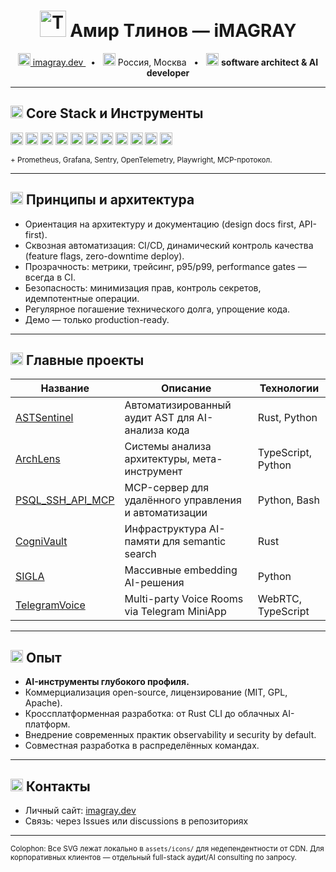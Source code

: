 <!--
  Все SVG-иконки лучше скачать в assets/icons и подключать относительными путями!
-->

<h1 align="center">
  <img src="./assets/icons/icon-terminal.svg" width="42" alt="Terminal icon" />
  Амир Тлинов — iMAGRAY
</h1>

<p align="center">
  <a href="https://imagray.dev" target="_blank" rel="noopener">
    <img src="./assets/icons/icon-globe.svg" width="20" alt="Website" /> imagray.dev
  </a>
  &nbsp; • &nbsp;
  <img src="./assets/icons/icon-map-pin.svg" width="20" alt="Location" /> Россия, Москва
  &nbsp; • &nbsp;
  <img src="./assets/icons/icon-at.svg" width="20" alt="Contact" /> <strong>software architect & AI developer</strong>
</p>

---

## <img src="./assets/icons/icon-activity.svg" width="20" alt="Skills" /> Core Stack и Инструменты

<p>
  <img src="./assets/icons/rust.svg" width="20" alt="Rust" />
  <img src="./assets/icons/python.svg" width="20" alt="Python" />
  <img src="./assets/icons/typescript.svg" width="20" alt="TypeScript" />
  <img src="./assets/icons/nodejs.svg" width="20" alt="Node.js" />
  <img src="./assets/icons/react.svg" width="20" alt="React" />
  <img src="./assets/icons/docker.svg" width="20" alt="Docker" />
  <img src="./assets/icons/githubactions.svg" width="20" alt="GitHub Actions" />
  <img src="./assets/icons/redis.svg" width="20" alt="Redis" />
  <img src="./assets/icons/postgresql.svg" width="20" alt="PostgreSQL" />
  <img src="./assets/icons/webassembly.svg" width="20" alt="WebAssembly" />
  <img src="./assets/icons/terraform.svg" width="20" alt="Terraform" />
</p>
<sub>+ Prometheus, Grafana, Sentry, OpenTelemetry, Playwright, MCP-протокол.</sub>

---

## <img src="./assets/icons/icon-cpu.svg" width="20" alt="Principles" /> Принципы и архитектура

- Ориентация на архитектуру и документацию (design docs first, API-first).
- Сквозная автоматизация: CI/CD, динамический контроль качества (feature flags, zero-downtime deploy).
- Прозрачность: метрики, трейсинг, p95/p99, performance gates — всегда в CI.
- Безопасность: минимизация прав, контроль секретов, идемпотентные операции.
- Регулярное погашение технического долга, упрощение кода.
- Демо — только production-ready.

---

## <img src="./assets/icons/icon-folder.svg" width="20" alt="Repos" /> Главные проекты

| Название                  | Описание                                      | Технологии        |
|---------------------------|-----------------------------------------------|-------------------|
| [ASTSentinel](https://github.com/iMAGRAY/ASTSentinel)        | Автоматизированный аудит AST для AI-анализа кода | Rust, Python      |
| [ArchLens](https://github.com/iMAGRAY/ArchLens)               | Системы анализа архитектуры, мета-инструмент      | TypeScript, Python|
| [PSQL_SSH_API_MCP](https://github.com/iMAGRAY/PSQL_SSH_API_MCP)   | MCP-сервер для удалённого управления и автоматизации | Python, Bash      |
| [CogniVault](https://github.com/iMAGRAY/CogniVault)           | Инфраструктура AI-памяти для semantic search       | Rust              |
| [SIGLA](https://github.com/iMAGRAY/SIGLA)                     | Массивные embedding AI-решения                    | Python            |
| [TelegramVoice](https://github.com/iMAGRAY/TelegramVoice)      | Multi-party Voice Rooms via Telegram MiniApp       | WebRTC, TypeScript|

---

## <img src="./assets/icons/icon-briefcase.svg" width="20" alt="Portfolio" /> Опыт

- **AI-инструменты глубокого профиля.**
- Коммерциализация open-source, лицензирование (MIT, GPL, Apache).
- Кроссплатформенная разработка: от Rust CLI до облачных AI-платформ.
- Внедрение современных практик observability и security by default.
- Совместная разработка в распределённых командах.

---

## <img src="./assets/icons/icon-link.svg" width="20" alt="Contacts" /> Контакты

- Личный сайт: [imagray.dev](https://imagray.dev)
- Связь: через Issues или discussions в репозиториях

---

<sub>Colophon: Все SVG лежат локально в <code>assets/icons/</code> для недепендентности от CDN. Для корпоративных клиентов — отдельный full-stack аудиt/AI consulting по запросу.</sub>
